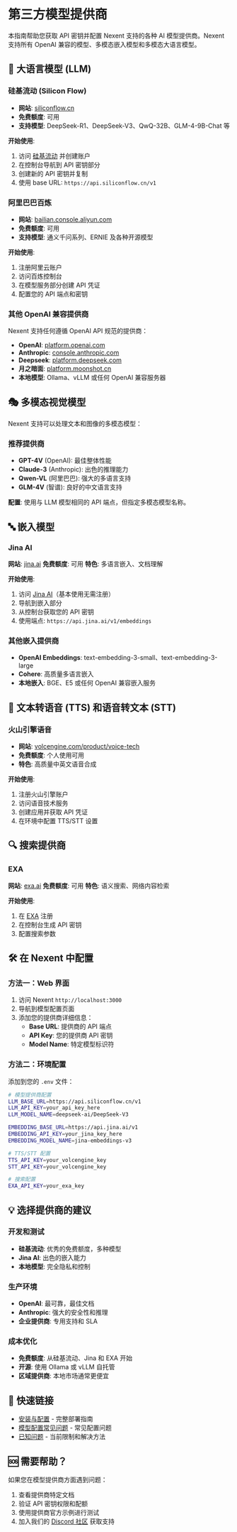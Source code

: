 # 第三方模型提供商

本指南帮助您获取 API 密钥并配置 Nexent 支持的各种 AI 模型提供商。Nexent 支持所有 OpenAI 兼容的模型、多模态嵌入模型和多模态大语言模型。

## 🤖 大语言模型 (LLM)

### 硅基流动 (Silicon Flow)
- **网站**: [siliconflow.cn](https://siliconflow.cn/)
- **免费额度**: 可用
- **支持模型**: DeepSeek-R1、DeepSeek-V3、QwQ-32B、GLM-4-9B-Chat 等

**开始使用**:
1. 访问 [硅基流动](https://siliconflow.cn/) 并创建账户
2. 在控制台导航到 API 密钥部分
3. 创建新的 API 密钥并复制
4. 使用 base URL: `https://api.siliconflow.cn/v1`

### 阿里巴巴百炼
- **网站**: [bailian.console.aliyun.com](https://bailian.console.aliyun.com/)
- **免费额度**: 可用
- **支持模型**: 通义千问系列、ERNIE 及各种开源模型

**开始使用**:
1. 注册阿里云账户
2. 访问百炼控制台
3. 在模型服务部分创建 API 凭证
4. 配置您的 API 端点和密钥

### 其他 OpenAI 兼容提供商
Nexent 支持任何遵循 OpenAI API 规范的提供商：
- **OpenAI**: [platform.openai.com](https://platform.openai.com/)
- **Anthropic**: [console.anthropic.com](https://console.anthropic.com/)
- **Deepseek**: [platform.deepseek.com](https://platform.deepseek.com/)
- **月之暗面**: [platform.moonshot.cn](https://platform.moonshot.cn/)
- **本地模型**: Ollama、vLLM 或任何 OpenAI 兼容服务器

## 🎭 多模态视觉模型

Nexent 支持可以处理文本和图像的多模态模型：

### 推荐提供商
- **GPT-4V** (OpenAI): 最佳整体性能
- **Claude-3** (Anthropic): 出色的推理能力
- **Qwen-VL** (阿里巴巴): 强大的多语言支持
- **GLM-4V** (智谱): 良好的中文语言支持

**配置**: 使用与 LLM 模型相同的 API 端点，但指定多模态模型名称。

## 🔤 嵌入模型

### Jina AI
**网站**: [jina.ai](https://jina.ai/)
**免费额度**: 可用
**特色**: 多语言嵌入、文档理解

**开始使用**:
1. 访问 [Jina AI](https://jina.ai/)（基本使用无需注册）
2. 导航到嵌入部分
3. 从控制台获取您的 API 密钥
4. 使用端点: `https://api.jina.ai/v1/embeddings`

### 其他嵌入提供商
- **OpenAI Embeddings**: text-embedding-3-small、text-embedding-3-large
- **Cohere**: 高质量多语言嵌入
- **本地嵌入**: BGE、E5 或任何 OpenAI 兼容嵌入服务

## 🎤 文本转语音 (TTS) 和语音转文本 (STT)

### 火山引擎语音
- **网站**: [volcengine.com/product/voice-tech](https://www.volcengine.com/product/voice-tech)
- **免费额度**: 个人使用可用
- **特色**: 高质量中英文语音合成

**开始使用**:
1. 注册火山引擎账户
2. 访问语音技术服务
3. 创建应用并获取 API 凭证
4. 在环境中配置 TTS/STT 设置

## 🔍 搜索提供商

### EXA
**网站**: [exa.ai](https://exa.ai/)
**免费额度**: 可用
**特色**: 语义搜索、网络内容检索

**开始使用**:
1. 在 [EXA](https://exa.ai/) 注册
2. 在控制台生成 API 密钥
3. 配置搜索参数

## 🛠️ 在 Nexent 中配置

### 方法一：Web 界面
1. 访问 Nexent `http://localhost:3000`
2. 导航到模型配置页面
3. 添加您的提供商详细信息：
   - **Base URL**: 提供商的 API 端点
   - **API Key**: 您的提供商 API 密钥
   - **Model Name**: 特定模型标识符

### 方法二：环境配置
添加到您的 `.env` 文件：
```bash
# 模型提供商配置
LLM_BASE_URL=https://api.siliconflow.cn/v1
LLM_API_KEY=your_api_key_here
LLM_MODEL_NAME=deepseek-ai/DeepSeek-V3

EMBEDDING_BASE_URL=https://api.jina.ai/v1
EMBEDDING_API_KEY=your_jina_key_here
EMBEDDING_MODEL_NAME=jina-embeddings-v3

# TTS/STT 配置
TTS_API_KEY=your_volcengine_key
STT_API_KEY=your_volcengine_key

# 搜索配置
EXA_API_KEY=your_exa_key
```

## 💡 选择提供商的建议

### 开发和测试
- **硅基流动**: 优秀的免费额度，多种模型
- **Jina AI**: 出色的嵌入能力
- **本地模型**: 完全隐私和控制

### 生产环境
- **OpenAI**: 最可靠，最佳文档
- **Anthropic**: 强大的安全性和推理
- **企业提供商**: 专用支持和 SLA

### 成本优化
- **免费额度**: 从硅基流动、Jina 和 EXA 开始
- **开源**: 使用 Ollama 或 vLLM 自托管
- **区域提供商**: 本地市场通常更便宜

## 🔗 快速链接

- [安装与配置](./installation) - 完整部署指南
- [模型配置常见问题](../faq) - 常见配置问题
- [已知问题](../known-issues) - 当前限制和解决方法

## 🆘 需要帮助？

如果您在模型提供商方面遇到问题：
1. 查看提供商特定文档
2. 验证 API 密钥权限和配额
3. 使用提供商官方示例进行测试
4. 加入我们的 [Discord 社区](https://discord.gg/tb5H3S3wyv) 获取支持